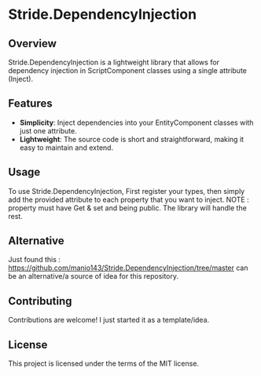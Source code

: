 # Stride.DependencyInjection

## Overview

Stride.DependencyInjection is a lightweight library that allows for dependency injection in ScriptComponent classes using a single attribute (Inject).

## Features

- **Simplicity**: Inject dependencies into your EntityComponent classes with just one attribute.
- **Lightweight**: The source code is short and straightforward, making it easy to maintain and extend.

## Usage

To use Stride.DependencyInjection, First register your types, then simply add the provided attribute to each property that you want to inject. 
NOTE : property must have Get & set and being public.
The library will handle the rest.

## Alternative

Just found this : https://github.com/manio143/Stride.DependencyInjection/tree/master
can be an alternative/a source of idea for this repository.

## Contributing

Contributions are welcome! I just started it as a template/idea.

## License

This project is licensed under the terms of the MIT license.
